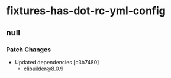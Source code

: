 # fixtures-has-dot-rc-yml-config

## null

### Patch Changes

- Updated dependencies [c3b7480]
  - clibuilder@8.0.9
